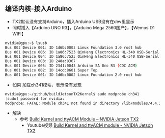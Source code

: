 ## 编译内核-接入Arduino

- TX2默认没有支持Arduino，插入Arduino USB没有在dev里显示
- 同时插入【Arduino UNO R3】，【Arduino Mega 2560国产】，【Wemos D1 WIFI】
```bash
nvidia@gpu:~$ lsusb
Bus 002 Device 001: ID 1d6b:0003 Linux Foundation 3.0 root hub
Bus 001 Device 006: ID 1a86:7523 QinHeng Electronics HL-340 USB-Serial adapter #Mega 2560
Bus 001 Device 004: ID 1a86:7523 QinHeng Electronics HL-340 USB-Serial adapter #D1 WIFI
Bus 001 Device 003: ID 248a:8367
Bus 001 Device 005: ID 2341:0043 Arduino SA Uno R3 (CDC ACM)
Bus 001 Device 002: ID 14cd:8601 Super Top
Bus 001 Device 001: ID 1d6b:0002 Linux Foundation 2.0 root hub
```

- 如果 加载ch341模块，表示没有发现
```bash
nvidia@gpu:~/github/buildJetsonTX2Kernel$ sudo modprobe ch341
[sudo] password for nvidia:
modprobe: FATAL: Module ch341 not found in directory /lib/modules/4.4.38-tegra
```

- 解决
    - 参考 [Build Kernel and ttyACM Module – NVIDIA Jetson TX2](http://www.jetsonhacks.com/2017/07/31/build-kernel-ttyacm-module-nvidia-jetson-tx2/)
        - Youtube视频 [Build Kernel and ttyACM module - NVIDIA Jetson TX2](https://www.youtube.com/watch?v=tDZF7ntLbxc)